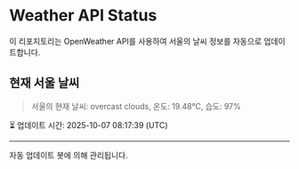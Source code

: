 
# Weather API Status

이 리포지토리는 OpenWeather API를 사용하여 서울의 날씨 정보를 자동으로 업데이트합니다.

## 현재 서울 날씨
> 서울의 현재 날씨: overcast clouds, 온도: 19.48°C, 습도: 97%

⏳ 업데이트 시간: 2025-10-07 08:17:39 (UTC)

---
자동 업데이트 봇에 의해 관리됩니다.
